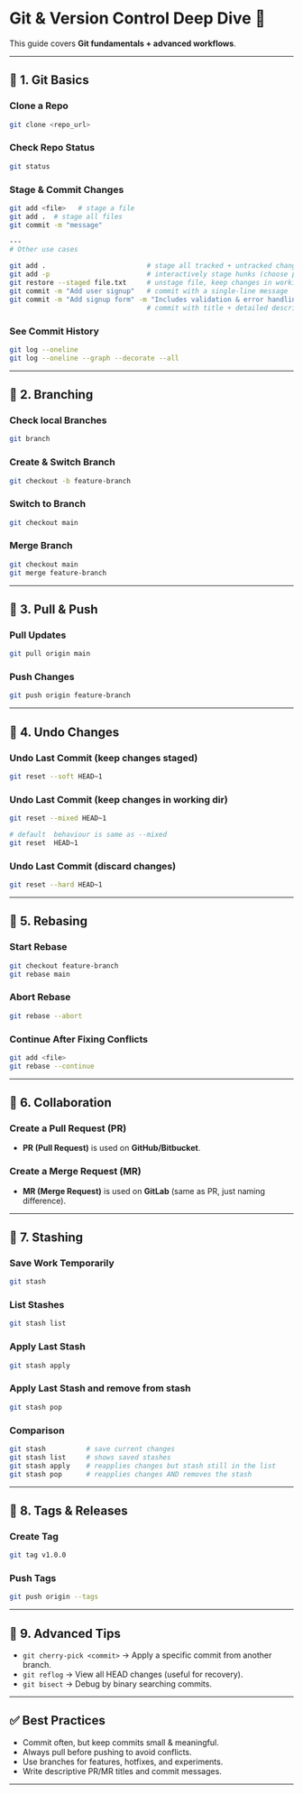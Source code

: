 # Git & Version Control Deep Dive 🚀

This guide covers **Git fundamentals + advanced workflows**.

---

## 📌 1. Git Basics

### Clone a Repo

```bash
git clone <repo_url>
```

### Check Repo Status

```bash
git status
```

### Stage & Commit Changes

```bash
git add <file>   # stage a file
git add .  # stage all files
git commit -m "message"

---
# Other use cases

git add .                         # stage all tracked + untracked changes in current dir
git add -p                        # interactively stage hunks (choose parts of changes)
git restore --staged file.txt     # unstage file, keep changes in working directory
git commit -m "Add user signup"   # commit with a single-line message
git commit -m "Add signup form" -m "Includes validation & error handling."
                                  # commit with title + detailed description
```

### See Commit History

```bash
git log --oneline
git log --oneline --graph --decorate --all
```

---

## 📌 2. Branching

### Check local Branches

```bash
git branch
```

### Create & Switch Branch

```bash
git checkout -b feature-branch
```

### Switch to Branch

```bash
git checkout main
```

### Merge Branch

```bash
git checkout main
git merge feature-branch
```

---

## 📌 3. Pull & Push

### Pull Updates

```bash
git pull origin main
```

### Push Changes

```bash
git push origin feature-branch
```

---

## 📌 4. Undo Changes

### Undo Last Commit (keep changes staged)

```bash
git reset --soft HEAD~1
```

### Undo Last Commit (keep changes in working dir)

```bash
git reset --mixed HEAD~1

# default  behaviour is same as --mixed
git reset  HEAD~1
```

### Undo Last Commit (discard changes)

```bash
git reset --hard HEAD~1
```

---

## 📌 5. Rebasing

### Start Rebase

```bash
git checkout feature-branch
git rebase main
```

### Abort Rebase

```bash
git rebase --abort
```

### Continue After Fixing Conflicts

```bash
git add <file>
git rebase --continue
```

---

## 📌 6. Collaboration

### Create a Pull Request (PR)

- **PR (Pull Request)** is used on **GitHub/Bitbucket**.

### Create a Merge Request (MR)

- **MR (Merge Request)** is used on **GitLab** (same as PR, just naming difference).

---

## 📌 7. Stashing

### Save Work Temporarily

```bash
git stash
```

### List Stashes

```bash
git stash list
```

### Apply Last Stash

```bash
git stash apply
```

### Apply Last Stash and remove from stash

```bash
git stash pop
```

### Comparison

```bash
git stash          # save current changes
git stash list     # shows saved stashes
git stash apply    # reapplies changes but stash still in the list
git stash pop      # reapplies changes AND removes the stash
```

---

## 📌 8. Tags & Releases

### Create Tag

```bash
git tag v1.0.0
```

### Push Tags

```bash
git push origin --tags
```

---

## 📌 9. Advanced Tips

- `git cherry-pick <commit>` → Apply a specific commit from another branch.
- `git reflog` → View all HEAD changes (useful for recovery).
- `git bisect` → Debug by binary searching commits.

---

## ✅ Best Practices

- Commit often, but keep commits small & meaningful.
- Always pull before pushing to avoid conflicts.
- Use branches for features, hotfixes, and experiments.
- Write descriptive PR/MR titles and commit messages.

---

